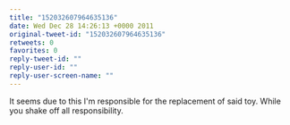 ```yaml
---
title: "152032607964635136"
date: Wed Dec 28 14:26:13 +0000 2011
original-tweet-id: "152032607964635136"
retweets: 0
favorites: 0
reply-tweet-id: ""
reply-user-id: ""
reply-user-screen-name: ""
---
```

It seems due to this I'm responsible for the replacement of said toy. While you shake off all responsibility.
